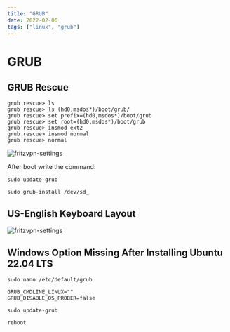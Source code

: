 ```yaml
---
title: "GRUB"
date: 2022-02-06
tags: ["linux", "grub"]
---
```


# GRUB

## GRUB Rescue
~~~
grub rescue> ls
grub rescue> ls (hd0,msdos*)/boot/grub/
grub rescue> set prefix=(hd0,msdos*)/boot/grub
grub rescue> set root=(hd0,msdos*)/boot/grub
grub rescue> insmod ext2
grub rescue> insmod normal
grub rescue> normal
~~~

![fritzvpn-settings](/img/grub.jpg)

After boot write the command:
~~~shell
sudo update-grub
~~~

~~~shell
sudo grub-install /dev/sd_
~~~

## US-English Keyboard Layout
![fritzvpn-settings](/img/US-English.webp)


## Windows Option Missing After Installing Ubuntu 22.04 LTS
~~~shell
sudo nano /etc/default/grub
~~~

~~~
GRUB_CMDLINE_LINUX=""
GRUB_DISABLE_OS_PROBER=false
~~~

~~~shell
sudo update-grub
~~~

~~~shell
reboot
~~~